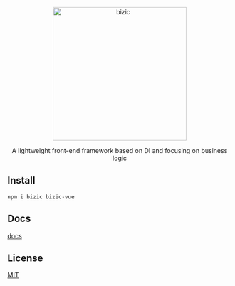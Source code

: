 <p align="center">
  <a href="https://bizic.github.io/">
    <img alt="bizic" src="https://bizic.github.io/_media/icon.svg" width=300>
  </a>
</p>

<p align="center">
  A lightweight front-end framework based on DI and focusing on business logic
</p>


## Install 

```
npm i bizic bizic-vue
```
## Docs

[docs](https://bizic.github.io/)

## License

[MIT](LICENSE)